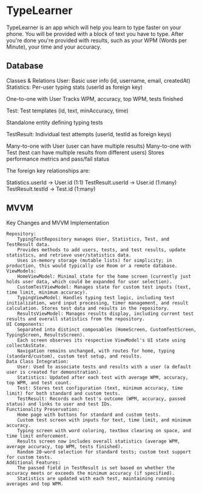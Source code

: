 # TypeLearner

TypeLearner is an app which will help you learn to type faster on your phone. You will be provided with a block of text you have to type. After you're done you're provided with results, such as your WPM (Words per Minute), your time and your accuracy.

## Database
Classes & Relations
User: Basic user info (id, username, email, createdAt)
Statistics: Per-user typing stats (userId as foreign key)

One-to-one with User
Tracks WPM, accuracy, top WPM, tests finished

Test: Test templates (id, text, minAccuracy, time)

Standalone entity defining typing tests

TestResult: Individual test attempts (userId, testId as foreign keys)

Many-to-one with User (user can have multiple results)
Many-to-one with Test (test can have multiple results from different users)
Stores performance metrics and pass/fail status

The foreign key relationships are:

Statistics.userId → User.id (1:1)
TestResult.userId → User.id (1:many)
TestResult.testId → Test.id (1:many)


## MVVM
Key Changes and MVVM Implementation

    Repository:
        TypingTestRepository manages User, Statistics, Test, and TestResult data.
        Provides methods to add users, tests, and test results, update statistics, and retrieve user/statistics data.
        Uses in-memory storage (mutable lists) for simplicity; in production, this would typically use Room or a remote database.
    ViewModels:
        HomeViewModel: Minimal state for the home screen (currently just holds user data, which could be expanded for user selection).
        CustomTestViewModel: Manages state for custom test inputs (text, time limit, minimum accuracy).
        TypingViewModel: Handles typing test logic, including test initialization, word input processing, timer management, and result calculation. Stores test data and results in the repository.
        ResultsViewModel: Manages results display, including current test results and overall statistics from the repository.
    UI Components:
        Separated into distinct composables (HomeScreen, CustomTestScreen, TypingScreen, ResultsScreen).
        Each screen observes its respective ViewModel's UI state using collectAsState.
        Navigation remains unchanged, with routes for home, typing (standard/custom), custom test setup, and results.
    Data Class Integration:
        User: Used to associate tests and results with a user (a default user is created for demonstration).
        Statistics: Updated after each test with average WPM, accuracy, top WPM, and test count.
        Test: Stores test configuration (text, minimum accuracy, time limit) for both standard and custom tests.
        TestResult: Records each test's outcome (WPM, accuracy, passed status) and links to user and test IDs.
    Functionality Preservation:
        Home page with buttons for standard and custom tests.
        Custom test screen with inputs for text, time limit, and minimum accuracy.
        Typing screen with word coloring, textbox clearing on space, and time limit enforcement.
        Results screen now includes overall statistics (average WPM, average accuracy, top WPM, tests finished).
        Random 20-word selection for standard tests; custom text support for custom tests.
    Additional Features:
        The passed field in TestResult is set based on whether the accuracy meets or exceeds the minimum accuracy (if specified).
        Statistics are updated with each test, maintaining running averages and top WPM.
